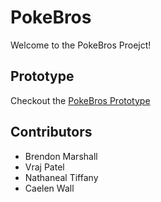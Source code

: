 # PokeBros
Welcome to the PokeBros Proejct!

## Prototype
Checkout the [PokeBros Prototype](https://csvrajtpatel.github.io/PokeBros/) 

## Contributors
- Brendon Marshall
- Vraj Patel
- Nathaneal Tiffany
- Caelen Wall